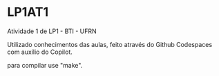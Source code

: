 # LP1AT1
Atividade 1 de LP1 - BTI - UFRN

Utilizado conhecimentos das aulas, feito através do Github Codespaces com auxílio do Copilot. 

para compilar use "make".